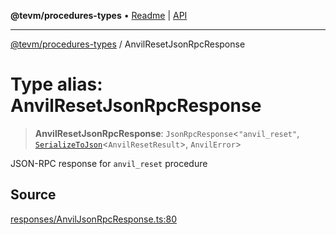 **@tevm/procedures-types** • [Readme](../README.md) \| [API](../globals.md)

***

[@tevm/procedures-types](../README.md) / AnvilResetJsonRpcResponse

# Type alias: AnvilResetJsonRpcResponse

> **AnvilResetJsonRpcResponse**: `JsonRpcResponse`\<`"anvil_reset"`, [`SerializeToJson`](SerializeToJson.md)\<`AnvilResetResult`\>, `AnvilError`\>

JSON-RPC response for `anvil_reset` procedure

## Source

[responses/AnvilJsonRpcResponse.ts:80](https://github.com/evmts/tevm-monorepo/blob/main/packages/procedures-types/src/responses/AnvilJsonRpcResponse.ts#L80)
